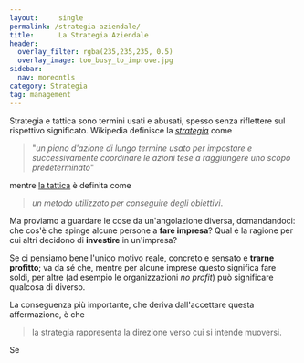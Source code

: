 ```yaml
---
layout:		single
permalink: /strategia-aziendale/
title:		La Strategia Aziendale
header:
  overlay_filter: rgba(235,235,235, 0.5)
  overlay_image: too_busy_to_improve.jpg
sidebar: 
  nav: moreontls
category: Strategia
tag: management
---
```


Strategia e tattica sono termini usati e abusati, spesso senza riflettere sul rispettivo significato. Wikipedia definisce la [*strategia*](https://it.m.wikipedia.org/wiki/Strategia) come 

>"*un piano d'azione di lungo termine usato per impostare e successivamente coordinare le azioni tese a raggiungere uno scopo predeterminato*" 

mentre [la tattica](https://it.m.wikipedia.org/wiki/Tattica) è definita come 

>*un metodo utilizzato per conseguire degli obiettivi*.

Ma proviamo a guardare le cose da un'angolazione diversa, domandandoci: che cos'è che spinge alcune persone a **fare impresa**? Qual è la ragione per cui altri decidono di **investire** in un'impresa? 

Se ci pensiamo bene l'unico motivo reale, concreto e sensato e **trarne profitto**; va da sé che, mentre per alcune imprese questo significa fare soldi,  per altre (ad esempio le organizzazioni *no profit*) può significare qualcosa di diverso. 

La conseguenza più importante, che deriva dall'accettare questa affermazione, è che 
>la strategia rappresenta la direzione verso cui si intende muoversi. 

Se
